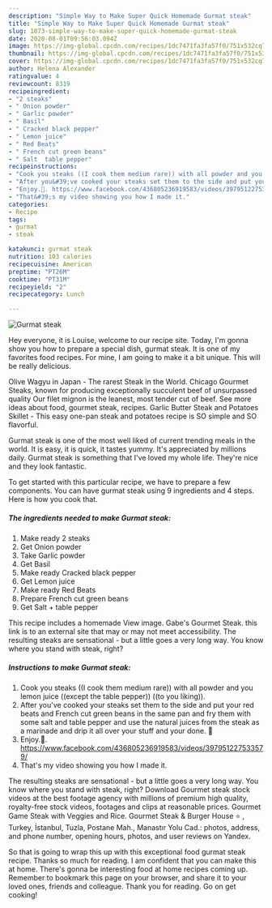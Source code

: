 ```yaml
---
description: "Simple Way to Make Super Quick Homemade Gurmat steak"
title: "Simple Way to Make Super Quick Homemade Gurmat steak"
slug: 1073-simple-way-to-make-super-quick-homemade-gurmat-steak
date: 2020-08-01T09:56:03.094Z
image: https://img-global.cpcdn.com/recipes/1dc7471fa3fa57f0/751x532cq70/gurmat-steak-recipe-main-photo.jpg
thumbnail: https://img-global.cpcdn.com/recipes/1dc7471fa3fa57f0/751x532cq70/gurmat-steak-recipe-main-photo.jpg
cover: https://img-global.cpcdn.com/recipes/1dc7471fa3fa57f0/751x532cq70/gurmat-steak-recipe-main-photo.jpg
author: Helena Alexander
ratingvalue: 4
reviewcount: 8319
recipeingredient:
- "2 steaks"
- " Onion powder"
- " Garlic powder"
- " Basil"
- " Cracked black pepper"
- " Lemon juice"
- " Red Beats"
- " French cut green beans"
- " Salt  table pepper"
recipeinstructions:
- "Cook you steaks ((I cook them medium rare)) with all powder and you lemon juice ((except the table pepper)) ((to you liking))."
- "After you&#39;ve cooked your steaks set them to the side and put your red beats and French cut green beans in the same pan and fry them with some salt and table pepper and use the natural juices from the steak as a marinade and drip it all over your stuff and your done. 🙂"
- "Enjoy.🙂. https://www.facebook.com/436805236919583/videos/397951227533579/"
- "That&#39;s my video showing you how I made it."
categories:
- Recipe
tags:
- gurmat
- steak

katakunci: gurmat steak 
nutrition: 103 calories
recipecuisine: American
preptime: "PT26M"
cooktime: "PT31M"
recipeyield: "2"
recipecategory: Lunch

---
```



![Gurmat steak](https://img-global.cpcdn.com/recipes/1dc7471fa3fa57f0/751x532cq70/gurmat-steak-recipe-main-photo.jpg)

Hey everyone, it is Louise, welcome to our recipe site. Today, I'm gonna show you how to prepare a special dish, gurmat steak. It is one of my favorites food recipes. For mine, I am going to make it a bit unique. This will be really delicious.

Olive Wagyu in Japan - The rarest Steak in the World. Chicago Gourmet Steaks, known for producing exceptionally succulent beef of unsurpassed quality Our filet mignon is the leanest, most tender cut of beef. See more ideas about food, gourmet steak, recipes. Garlic Butter Steak and Potatoes Skillet - This easy one-pan steak and potatoes recipe is SO simple and SO flavorful.

Gurmat steak is one of the most well liked of current trending meals in the world. It is easy, it is quick, it tastes yummy. It's appreciated by millions daily. Gurmat steak is something that I've loved my whole life. They're nice and they look fantastic.


To get started with this particular recipe, we have to prepare a few components. You can have gurmat steak using 9 ingredients and 4 steps. Here is how you cook that.

<!--inarticleads1-->

##### The ingredients needed to make Gurmat steak:

1. Make ready 2 steaks
1. Get  Onion powder
1. Take  Garlic powder
1. Get  Basil
1. Make ready  Cracked black pepper
1. Get  Lemon juice
1. Make ready  Red Beats
1. Prepare  French cut green beans
1. Get  Salt + table pepper


This recipe includes a homemade View image. Gabe&#39;s Gourmet Steak. this link is to an external site that may or may not meet accessibility. The resulting steaks are sensational - but a little goes a very long way. You know where you stand with steak, right? 

<!--inarticleads2-->

##### Instructions to make Gurmat steak:

1. Cook you steaks ((I cook them medium rare)) with all powder and you lemon juice ((except the table pepper)) ((to you liking)).
1. After you&#39;ve cooked your steaks set them to the side and put your red beats and French cut green beans in the same pan and fry them with some salt and table pepper and use the natural juices from the steak as a marinade and drip it all over your stuff and your done. 🙂
1. Enjoy.🙂. https://www.facebook.com/436805236919583/videos/397951227533579/
1. That&#39;s my video showing you how I made it.


The resulting steaks are sensational - but a little goes a very long way. You know where you stand with steak, right? Download Gourmet steak stock videos at the best footage agency with millions of premium high quality, royalty-free stock videos, footages and clips at reasonable prices. Gourmet Game Steak with Veggies and Rice. Gourmet Steak &amp; Burger House ⭐ , Turkey, İstanbul, Tuzla, Postane Mah., Manastır Yolu Cad.: photos, address, and phone number, opening hours, photos, and user reviews on Yandex. 

So that is going to wrap this up with this exceptional food gurmat steak recipe. Thanks so much for reading. I am confident that you can make this at home. There's gonna be interesting food at home recipes coming up. Remember to bookmark this page on your browser, and share it to your loved ones, friends and colleague. Thank you for reading. Go on get cooking!
